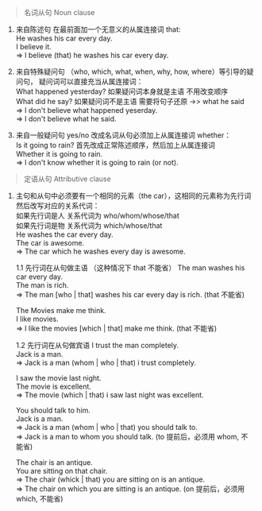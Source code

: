 > 名词从句  Noun clause  

1. 来自陈述句 在最前面加一个无意义的从属连接词 that:  
  He washes his car every day.    
  I believe it.  
   => I believe (that) he washes his car every day.


2. 来自特殊疑问句 （who, which, what, when, why, how, where）等引导的疑问句， 疑问词可以直接充当从属连接词：  
  What happened yesterday? 如果疑问词本身就是主语 不用改变顺序   
  What did he say? 如果疑问词不是主语 需要将句子还原 ->> what he said   
   => I don't believe what happened yeserday.   
   => I don't believe what he said.  


3. 来自一般疑问句 yes/no 改成名词从句必须加上从属连接词 whether：  
  Is it going to rain? 首先改成正常陈述顺序，然后加上从属连接词  
  Whether it is going to rain.  
   => I don't know whether it is going to rain (or not).


> 定语从句  Attributive clause  

1. 主句和从句中必须要有一个相同的元素（the car），这相同的元素称为先行词 然后改写对应的关系代词：  
   如果先行词是人 关系代词为 who/whom/whose/that  
   如果先行词是物 关系代词为 which/whose/that  
   He washes the car every day.  
   The car is awesome.  
     => The car which he washes every day is awesome.  
     
     
    1.1 先行词在从句做主语  （这种情况下 that 不能省）
    The man washes his car every day.  
    The man is rich.  
      => The man [who | that] washes his car every day is rich.  (that 不能省)
   
    The Movies make me think.  
    I like movies.  
      => I like the movies [which | that] make me think. (that 不能省)  
  
  
    1.2 先行词在从句做宾语 
    I trust the man completely.  
    Jack is a man.  
      => Jack is a man (whom | who | that) i trust completely.  
      
    I saw the movie last night.  
    The movie is excellent.  
      => The movie (which | that) i saw last night was excellent.  
      
    You should talk to him.  
    Jack is a man.  
      => Jack is a man (whom | who | that) you should talk to.  
      => Jack is a man to whom you should talk. (to 提前后，必须用 whom, 不能省)  
      
    The chair is an antique.  
    You are sitting on that chair.  
      => The chair (whick | that) you are sitting on is an antique.  
      => The chair on which you are sitting is an antique. (on 提前后，必须用 which, 不能省)
      
    
  
  
  
  
  
